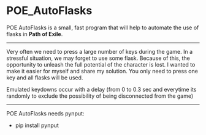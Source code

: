 # POE_AutoFlasks

POE AutoFlasks is a small, fast program that will help to automate the use of flasks in <b>Path of Exile</b>.
<hr>

Very often we need to press a large number of keys during the game. 
In a stressful situation, we may forget to use some flask.
Because of this, the opportunity to unleash the full potential of the character is lost.
I wanted to make it easier for myself and share my solution.
You only need to press one key and all flasks will be used.

Emulated keydowns occur with a delay (from 0 to 0.3 sec and everytime its randomly to exclude the possibility of being disconnected from the game)
<hr>
POE AutoFlasks needs pynput:
<ul>
  <li>pip install pynput</li>
</ul>
